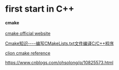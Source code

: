 # first start in C++

#### cmake
[cmake official website](https://cmake.org/)

[Cmake知识----编写CMakeLists.txt文件编译C/C++程序](https://blog.csdn.net/hebbely/article/details/79169965)

[clion cmake reference](https://www.jetbrains.com/help/clion/project-models.html)

https://www.cnblogs.com/ohsolong/p/10825573.html